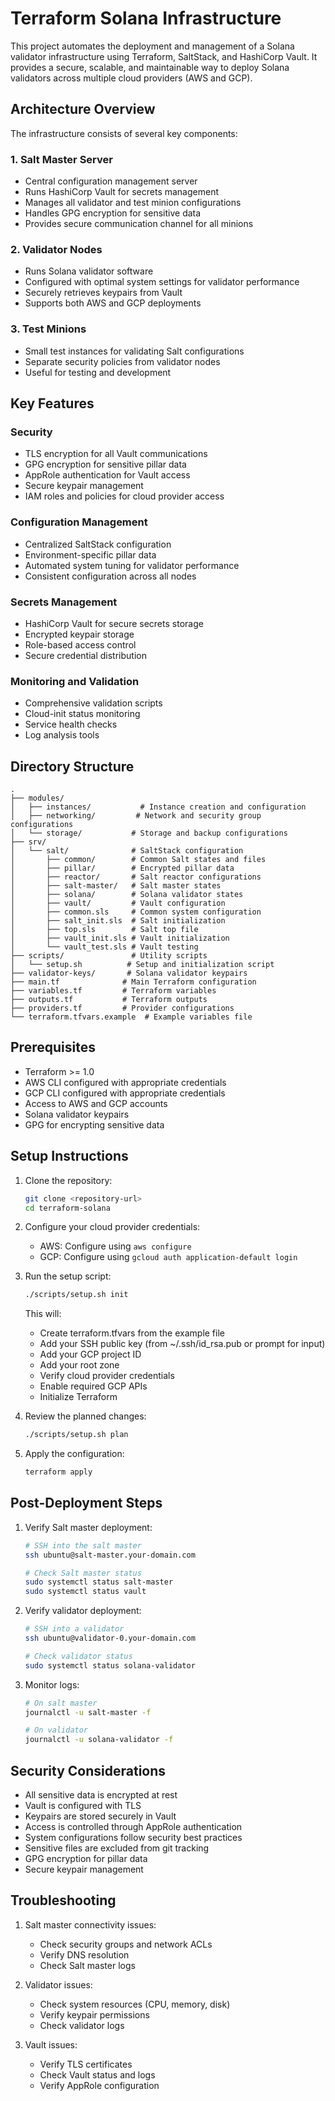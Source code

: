 # Terraform Solana Infrastructure

This project automates the deployment and management of a Solana validator infrastructure using Terraform, SaltStack, and HashiCorp Vault. It provides a secure, scalable, and maintainable way to deploy Solana validators across multiple cloud providers (AWS and GCP).

## Architecture Overview

The infrastructure consists of several key components:

### 1. Salt Master Server
- Central configuration management server
- Runs HashiCorp Vault for secrets management
- Manages all validator and test minion configurations
- Handles GPG encryption for sensitive data
- Provides secure communication channel for all minions

### 2. Validator Nodes
- Runs Solana validator software
- Configured with optimal system settings for validator performance
- Securely retrieves keypairs from Vault
- Supports both AWS and GCP deployments

### 3. Test Minions
- Small test instances for validating Salt configurations
- Separate security policies from validator nodes
- Useful for testing and development

## Key Features

### Security
- TLS encryption for all Vault communications
- GPG encryption for sensitive pillar data
- AppRole authentication for Vault access
- Secure keypair management
- IAM roles and policies for cloud provider access

### Configuration Management
- Centralized SaltStack configuration
- Environment-specific pillar data
- Automated system tuning for validator performance
- Consistent configuration across all nodes

### Secrets Management
- HashiCorp Vault for secure secrets storage
- Encrypted keypair storage
- Role-based access control
- Secure credential distribution

### Monitoring and Validation
- Comprehensive validation scripts
- Cloud-init status monitoring
- Service health checks
- Log analysis tools

## Directory Structure

```
.
├── modules/
│   ├── instances/           # Instance creation and configuration
│   ├── networking/         # Network and security group configurations
│   └── storage/           # Storage and backup configurations
├── srv/
│   └── salt/              # SaltStack configuration
│       ├── common/        # Common Salt states and files
│       ├── pillar/        # Encrypted pillar data
│       ├── reactor/       # Salt reactor configurations
│       ├── salt-master/   # Salt master states
│       ├── solana/        # Solana validator states
│       ├── vault/         # Vault configuration
│       ├── common.sls     # Common system configuration
│       ├── salt_init.sls  # Salt initialization
│       ├── top.sls        # Salt top file
│       ├── vault_init.sls # Vault initialization
│       └── vault_test.sls # Vault testing
├── scripts/               # Utility scripts
│   └── setup.sh          # Setup and initialization script
├── validator-keys/       # Solana validator keypairs
├── main.tf              # Main Terraform configuration
├── variables.tf         # Terraform variables
├── outputs.tf           # Terraform outputs
├── providers.tf         # Provider configurations
└── terraform.tfvars.example  # Example variables file
```

## Prerequisites

- Terraform >= 1.0
- AWS CLI configured with appropriate credentials
- GCP CLI configured with appropriate credentials
- Access to AWS and GCP accounts
- Solana validator keypairs
- GPG for encrypting sensitive data

## Setup Instructions

1. Clone the repository:
   ```bash
   git clone <repository-url>
   cd terraform-solana
   ```

2. Configure your cloud provider credentials:
   - AWS: Configure using `aws configure`
   - GCP: Configure using `gcloud auth application-default login`

3. Run the setup script:
   ```bash
   ./scripts/setup.sh init
   ```
   This will:
   - Create terraform.tfvars from the example file
   - Add your SSH public key (from ~/.ssh/id_rsa.pub or prompt for input)
   - Add your GCP project ID
   - Add your root zone
   - Verify cloud provider credentials
   - Enable required GCP APIs
   - Initialize Terraform

4. Review the planned changes:
   ```bash
   ./scripts/setup.sh plan
   ```

5. Apply the configuration:
   ```bash
   terraform apply
   ```

## Post-Deployment Steps

1. Verify Salt master deployment:
   ```bash
   # SSH into the salt master
   ssh ubuntu@salt-master.your-domain.com
   
   # Check Salt master status
   sudo systemctl status salt-master
   sudo systemctl status vault
   ```

2. Verify validator deployment:
   ```bash
   # SSH into a validator
   ssh ubuntu@validator-0.your-domain.com
   
   # Check validator status
   sudo systemctl status solana-validator
   ```

3. Monitor logs:
   ```bash
   # On salt master
   journalctl -u salt-master -f
   
   # On validator
   journalctl -u solana-validator -f
   ```

## Security Considerations

- All sensitive data is encrypted at rest
- Vault is configured with TLS
- Keypairs are stored securely in Vault
- Access is controlled through AppRole authentication
- System configurations follow security best practices
- Sensitive files are excluded from git tracking
- GPG encryption for pillar data
- Secure keypair management

## Troubleshooting

1. Salt master connectivity issues:
   - Check security groups and network ACLs
   - Verify DNS resolution
   - Check Salt master logs

2. Validator issues:
   - Check system resources (CPU, memory, disk)
   - Verify keypair permissions
   - Check validator logs

3. Vault issues:
   - Verify TLS certificates
   - Check Vault status and logs
   - Verify AppRole configuration

